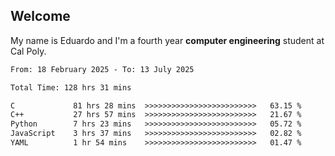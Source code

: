 ## Welcome

 My name is Eduardo and I'm a fourth year **computer engineering** student at Cal Poly.

<!--START_SECTION:waka-->

```txt
From: 18 February 2025 - To: 13 July 2025

Total Time: 128 hrs 31 mins

C             81 hrs 28 mins  >>>>>>>>>>>>>>>>>>>>>>>>>   63.15 %
C++           27 hrs 57 mins  >>>>>>>>>>>>>>>>>>>>>>>>>   21.67 %
Python        7 hrs 23 mins   >>>>>>>>>>>>>>>>>>>>>>>>>   05.72 %
JavaScript    3 hrs 37 mins   >>>>>>>>>>>>>>>>>>>>>>>>>   02.82 %
YAML          1 hr 54 mins    >>>>>>>>>>>>>>>>>>>>>>>>>   01.47 %
```

<!--END_SECTION:waka-->

<!--
**lalog12/lalog12** is a ✨ _special_ ✨ repository because its `README.md` (this file) appears on your GitHub profile.

Here are some ideas to get you started:

- 🔭 I’m currently working on ...
- 🌱 I’m currently learning ...
- 👯 I’m looking to collaborate on ...
- 🤔 I’m looking for help with ...
- 💬 Ask me about ...
- 📫 How to reach me: ...
- 😄 Pronouns: ...
- ⚡ Fun fact: ...
-->
